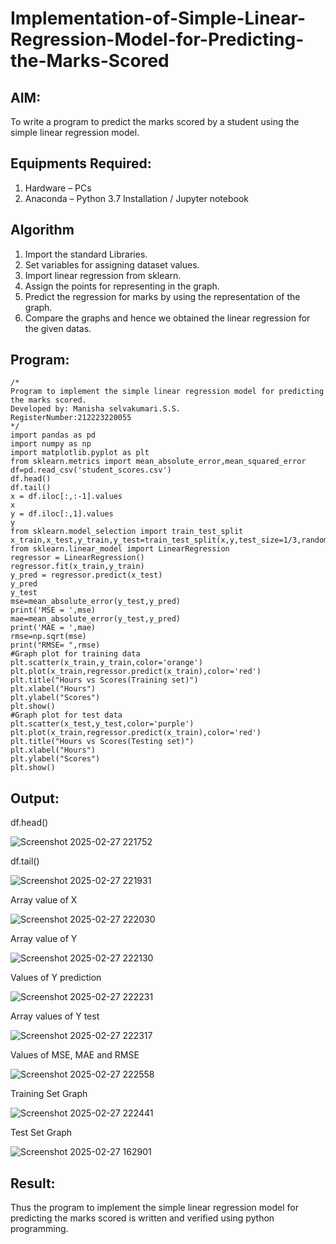 # Implementation-of-Simple-Linear-Regression-Model-for-Predicting-the-Marks-Scored

## AIM:
To write a program to predict the marks scored by a student using the simple linear regression model.

## Equipments Required:
1. Hardware – PCs
2. Anaconda – Python 3.7 Installation / Jupyter notebook

## Algorithm
1. Import the standard Libraries.
2. Set variables for assigning dataset values.
3. Import linear regression from sklearn.
4. Assign the points for representing in the graph.
5. Predict the regression for marks by using the representation of the graph.
6. Compare the graphs and hence we obtained the linear regression for the given datas.

## Program:
```
/*
Program to implement the simple linear regression model for predicting the marks scored.
Developed by: Manisha selvakumari.S.S.
RegisterNumber:212223220055  
*/
import pandas as pd
import numpy as np
import matplotlib.pyplot as plt
from sklearn.metrics import mean_absolute_error,mean_squared_error
df=pd.read_csv('student_scores.csv')
df.head()
df.tail()
x = df.iloc[:,:-1].values
x
y = df.iloc[:,1].values
y
from sklearn.model_selection import train_test_split
x_train,x_test,y_train,y_test=train_test_split(x,y,test_size=1/3,random_state=0)
from sklearn.linear_model import LinearRegression
regressor = LinearRegression()
regressor.fit(x_train,y_train)
y_pred = regressor.predict(x_test)
y_pred
y_test
mse=mean_absolute_error(y_test,y_pred)
print('MSE = ',mse)
mae=mean_absolute_error(y_test,y_pred)
print('MAE = ',mae)
rmse=np.sqrt(mse)
print("RMSE= ",rmse)
#Graph plot for training data
plt.scatter(x_train,y_train,color='orange')
plt.plot(x_train,regressor.predict(x_train),color='red')
plt.title("Hours vs Scores(Training set)")
plt.xlabel("Hours")
plt.ylabel("Scores")
plt.show()
#Graph plot for test data
plt.scatter(x_test,y_test,color='purple')
plt.plot(x_train,regressor.predict(x_train),color='red')
plt.title("Hours vs Scores(Testing set)")
plt.xlabel("Hours")
plt.ylabel("Scores")
plt.show()
```

## Output:
df.head()

![Screenshot 2025-02-27 221752](https://github.com/user-attachments/assets/96bba0e6-1ece-4472-a24f-d5ad51b92bb2)

df.tail()

![Screenshot 2025-02-27 221931](https://github.com/user-attachments/assets/a5518e0d-dede-4fd2-84c4-6a6a79c356f3)

Array value of X

![Screenshot 2025-02-27 222030](https://github.com/user-attachments/assets/057289f0-6d70-401b-a6c2-e7cc968db79e)

Array value of Y

![Screenshot 2025-02-27 222130](https://github.com/user-attachments/assets/458f8cc9-9278-4722-8ed7-2ccf558b5dfd)

Values of Y prediction

![Screenshot 2025-02-27 222231](https://github.com/user-attachments/assets/bbd92025-1b36-4008-8f28-b1cec503721b)

Array values of Y test

![Screenshot 2025-02-27 222317](https://github.com/user-attachments/assets/cdc32b64-3192-4a66-a90d-ec876205af40)

Values of MSE, MAE and RMSE

![Screenshot 2025-02-27 222558](https://github.com/user-attachments/assets/2a383c7a-2e89-46d3-86cd-2a8f0ec090b5)

Training Set Graph

![Screenshot 2025-02-27 222441](https://github.com/user-attachments/assets/7286e0b3-630b-4080-bf5b-24f6292bf2c2)

Test Set Graph

![Screenshot 2025-02-27 162901](https://github.com/user-attachments/assets/9fc83ea4-cf74-4a62-a677-cde8632fb218)


## Result:
Thus the program to implement the simple linear regression model for predicting the marks scored is written and verified using python programming.
